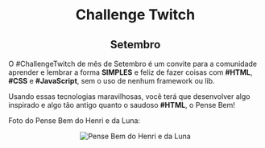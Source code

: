 <h1 align="center">Challenge Twitch</h1>
<h2 align="center">Setembro</h2>

O #ChallengeTwitch de mês de Setembro é um convite para a comunidade aprender e lembrar a forma **SIMPLES** e feliz de fazer coisas com **#HTML**, **#CSS** e **#JavaScript**, sem o uso de nenhum framework ou lib.

Usando essas tecnologias maravilhosas, você terá que desenvolver algo inspirado e algo tão antigo quanto o saudoso **#HTML**, o Pense Bem!

Foto do Pense Bem do Henri e da Luna:

<div align="center">
  <img src="https://i.imgur.com/reR18mP.jpg" alt="Pense Bem do Henri e da Luna">
</div>
